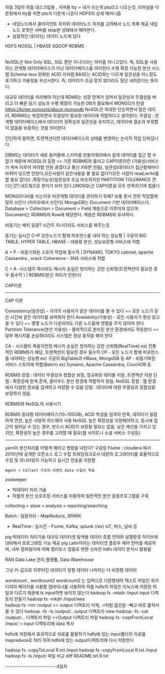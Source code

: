 하둡 3일차
하둡 데스크탑용 , 서버용
tty > 내가 쓰는게 pts라고 나오는것, 터미널을 다른창에서 tty를 치면 pts가 다른게 나온다
HDFS의 상세 메커니즘
- 네임노드에서 클라이언트 위치와 데이터노드 위치를 고려해서 노드 목록 제공
네임 노드 포멧은 서버를 stop한 상태에서 해야한다. 
- 실질적인 데이터는 데이터 노드에 있다


HDFS
NOSQL | HBASE
SQOOP
RDBMS
######
NoSQL은 Not Only SQL, SQL 뿐만 아니다라는 의미를 지니고있다. 
즉, SQL을 사용하는 관계형 데이터베이스가 아닌 데이터베이스를 의미한다
수평 확장 가능한 분산 시스템
Schema-less
완화된 ACID
이처럼 BASE는 ACID와는 다르게 일관성을 어느정도 포기하고 가용성을 우선시한다. 
즉, 데이터가 조금 맞지 않더라도 일단 내려준다는 뜻이다.

대규모 데이터를 처리해야 하는데 RDMS는 성장 한계가 있어서 일관성과 무결성을 버리고 더 빠른 읽기 성능과
수평 확장이 가능한 DB가 필요해서
MONGO가 탄생
https://kciter.so/posts/about-mongodb
 NoSQL은 최대한 단순하면서 많은 데이터, RDBMS는 복잡하면서 무결성이 중요한 데이터에 적합하다고 생각한다.
무결성 : 관계형 데이터베이스에서 데이터의 정확성과 일관성을 유지하고, 데이터에 결손과 부정합이 없음을 보증하는 것을 의미한다.

간단하게 말하면, 트랜잭션이란 데이터베이스의 상태를 변경하는 논리적 작업 단위입니다.


DBMS는 데이터가 새로 들어올때 스키마를 만들어줘야해서 쉽게 데이터를 접근 할 수 없기 때문에
NOSQL의 등장 >> 기존 RDBMS와 틀리고 CAP이론이란 (가용성(서비스가 계속 이루어 져야함
전원 끊겼다고 통신 X되면 안됨), 일관성(데이터가 접근할때마다 바뀌어 있으면 안된다,모든사람이 같은내용을 볼 필요 없다?(모든 사람이 read,write를 할 필요 없다)) ,확장가능성(일관성과 조금 비슷하지만
PARTITION TOLERANCE 견디는것?,네트웤으로 분리가 되어 있다.))NOSQL은 CAP이론을 모두 만족하기에 힘들다

MONGO디비를 쓰는이유 비관계형 데이터를 관리하기 위해?  보통 문서 관련 작업할때 많이 쓰인다 (카카오에서 쓰인다)
MongoDB는 Document 기반 데이터베이스다. Database > Collection > Document > Field 계층으로 이루어져 있으며 
Document는 RDBMS의 Row에 해당한다. 계층은 RDBMS와 유사하다.


비동기는 배치 일괄? 시간이 지나더라도 서비스를 봐주는것

동기는 실시간
C+P 모든노드가 함께 퍼포먼스를 내야 하는 성능형   | 구글의 BIG TABLE, HYPER TABLE, HBASE
      - 대용량 분산, 성능보장형 서비스에 적합

A + P - 비동기화된 스토어 작업에 필수적   | DYNAMO, TOKYO cabinet, apache Cassandra , oraclr Coherence
      - SNS 서비스에 적합


C + A -시스템이 죽더라도 메시지 손실은 방지하는 강한 신뢰형(트렌젝션이 필요한 경우 필수적 )  | RDBMS(분산 처리가 안된다)


CAP이론

-----------------------------------------------------------------------
CAP 이론

Consistency(일관성) - 각각의 사용자가 같은 데이터를 볼 수 있다 == 모든 노드가 같은 시간에 같은 데이터를 보여줘야 한다
Availability(가용성) - 모든 사용자가 항상 읽고 쓸 수 있다 == 몇몇 노드가 다운되어도 다른 노드들에 영향을 주지 않아야 한다
Partition Tolerance(분산 가용성) - 물리적으로 분리된 분산 환경에서도 작동한다 == 일부 메시지를 손실하더라도 시스템은 정상 동작을 해야 한다

CA - 시스템이 죽을지언정 메시지 손실은 방지하는 강한 신뢰형(RealTime)
   ex) 전통적인 RDBMS가 해당, 트랜잭션이 필요한 경우 필수적
CP - 모든 노드가 함께 퍼포먼스를 내야하는 성능형
   ex) 구글의 BigTable과 HBase, MongoDB 등
AP - 비동기화된 서비스 스토어에 적합(Batch)
   ex) Dynamo, Apache Cassandra, CouchDB 등

RDBMS
장점 : 데이터 무결성과 정합성 보장, 정규화된 테이블 지원, 트랜잭션 지원
단점 : 확장성에 한계 존재, 클라우드 분산 환경에 적합하지 않음.
NoSQL
장점 : 웹 환경에서 다양한 정보를 검색하고 저장할 수 있음
단점 : 데이터에 대한 무결성과 정합성을 보장하지 않음.

RDBMS와 NoSQL의 사용시기

RDBMS
중대형 데이터베이스(10~100GB), ACID 특성을 엄격히 만족, 데이터가 밀접하게 연관, 높은 사양의 하드웨어 사용
NoSQL
높은 확장성을 지원해야하고, 동시에 접근이 일어날 수 있는 경우, 반드시 ACID가 보장될 필요는 없음. 낮은 예산을 가지고 있지만, 확장성이 높은 경우를 고려할 때 필요(웹 사이트나 소셜 서비스 구성등)


------------------------------------------------------------------------------

yarn이 분산처리를 어떻게 해라고 명령을 내린다? 구글링
Flume : cloudera 에서 2010년에 공개한 오픈소스 로그 수집 프레임워크로서
	대량의 로그데이터를 효율적으로 수집 및 모니터링이 가능하고
	실시간 전송을 지원함

	Agent + Collect 구조의 이벤트 Data 수집이 목표

zookeeper 

- 빅데이터 처리 기술
- 하둡의 분산 상호조정 서비스를 이용하여 일반적인 분산 응용프로그램을 구축

collecting > store > analysis > reporting/searching

 Batch : 일괄처리 - MapReduce, SPARK
   * RealTime : 실시간 - Flume, Kafka, splunk
   //ex) IoT, 버스, 날씨 등

pig
빅데이터 처리기술
대규모 데이터셋 탐색용 데이터 흐름 언어와 실행환경
하이브에 대비해서 프로그래밍 기능 제공
pig Latin이라는 데이터셋 플로우 제어 언어를 제공하며, 내부 컴파일러에 의해 맵리듀스 잡들로 변환
신속한 hdfs 데이터 분석시 활용됨

RAN
Data Lake 관리 플랫폼, Data Warehouse


그냥 키-값으로 이루어진 데이터가 정형 데이터 나머지는 다 비정형 데이터


wordcount , wordcount2
                             wordcount2 는 입력으로 다른형태의 텍스트 파일인 위키디피아 페이지를 사용함
                             컴바이너를 사용하여 
하둡 hdfs의 파일은 리눅스에 저장된 파일과 다르기 때문에 ls input하면 보이지 않는다
hadoop fs -mkdir /input               input 디렉토리 만들기
hadoop fs -mkdir /input/wex        
hadoop fs -rmr /output  << output 디렉토리 삭제, -r처럼 옵션을 -빼고 바로 붙혀서 쓸 수 있다
hadoop -fs -ls /output/..  output 디렉토리 view
hadoop -fs -cat /output/... 디렉토리 파일    <<Output 디렉토리 파일
hadoop fs -coptFromLocal /input/    < input 디렉토리에 data 복사

hdfs에 저장해서 효과적으로 자료를 활용하기
hdfs에 있는 input폴더의 자료를 mapreduce로 처리 하여 hdfs에 있는 output디렉토리에 다시 저장한다

hadoop fs -copyToLocal R.txt /input
hadoop fs -copyFromLocal R.txt /input
hadoop fs -ls /input/
파일 비교 diff README.txt.R.txt


--------------------------4일차

